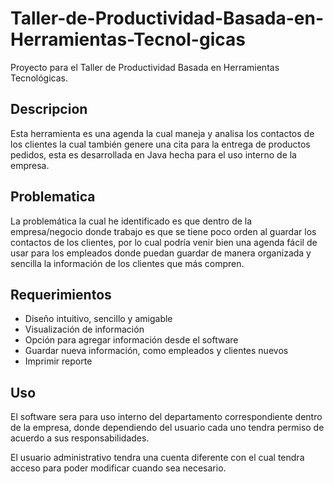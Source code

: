 # Taller-de-Productividad-Basada-en-Herramientas-Tecnol-gicas
Proyecto para el Taller de Productividad Basada en Herramientas Tecnológicas. 

## Descripcion
Esta herramienta es una agenda la cual maneja y analisa los contactos de los clientes la cual también genere una cita para la entrega de productos pedidos, esta es desarrollada en Java hecha para el uso interno de la empresa.

## Problematica
La problemática la cual he identificado es que dentro de la empresa/negocio donde trabajo es que se tiene poco orden al guardar los contactos de los clientes, por lo cual podría venir bien una agenda fácil de usar para los empleados donde puedan guardar de manera organizada y sencilla la información de los clientes que más compren.

## Requerimientos 

- Diseño intuitivo, sencillo y amigable
- Visualización de información
- Opción para agregar información desde el software
- Guardar nueva información, como empleados y clientes nuevos
- Imprimir reporte

## Uso
El software sera para uso interno del departamento correspondiente dentro de la empresa, donde dependiendo del usuario cada uno tendra permiso de acuerdo a sus responsabilidades.

El usuario administrativo tendra una cuenta diferente con el cual tendra acceso para poder modificar cuando sea necesario.
